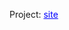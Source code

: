 <p>Project: <a href="https://nryabchikov.github.io" style="color: blue; text-decoration: underline;">site</a></p>
